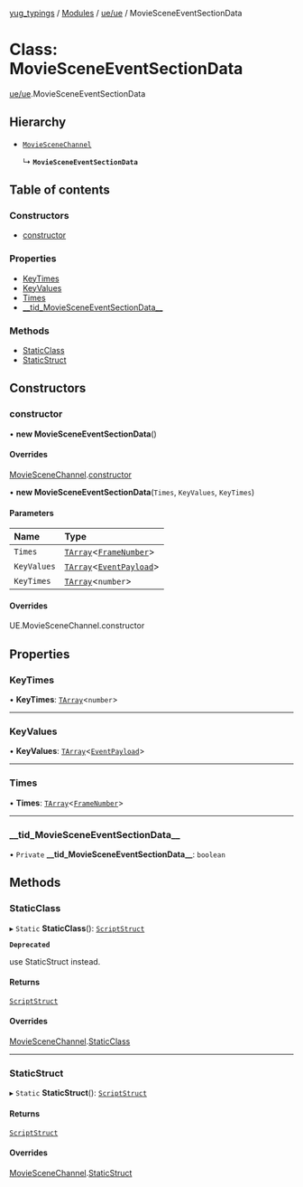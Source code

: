 [yug_typings](../README.md) / [Modules](../modules.md) / [ue/ue](../modules/ue_ue.md) / MovieSceneEventSectionData

# Class: MovieSceneEventSectionData

[ue/ue](../modules/ue_ue.md).MovieSceneEventSectionData

## Hierarchy

- [`MovieSceneChannel`](ue_ue.MovieSceneChannel.md)

  ↳ **`MovieSceneEventSectionData`**

## Table of contents

### Constructors

- [constructor](ue_ue.MovieSceneEventSectionData.md#constructor)

### Properties

- [KeyTimes](ue_ue.MovieSceneEventSectionData.md#keytimes)
- [KeyValues](ue_ue.MovieSceneEventSectionData.md#keyvalues)
- [Times](ue_ue.MovieSceneEventSectionData.md#times)
- [\_\_tid\_MovieSceneEventSectionData\_\_](ue_ue.MovieSceneEventSectionData.md#__tid_moviesceneeventsectiondata__)

### Methods

- [StaticClass](ue_ue.MovieSceneEventSectionData.md#staticclass)
- [StaticStruct](ue_ue.MovieSceneEventSectionData.md#staticstruct)

## Constructors

### constructor

• **new MovieSceneEventSectionData**()

#### Overrides

[MovieSceneChannel](ue_ue.MovieSceneChannel.md).[constructor](ue_ue.MovieSceneChannel.md#constructor)

• **new MovieSceneEventSectionData**(`Times`, `KeyValues`, `KeyTimes`)

#### Parameters

| Name | Type |
| :------ | :------ |
| `Times` | [`TArray`](../interfaces/ue_puerts.TArray.md)<[`FrameNumber`](ue_ue.FrameNumber.md)\> |
| `KeyValues` | [`TArray`](../interfaces/ue_puerts.TArray.md)<[`EventPayload`](ue_ue.EventPayload.md)\> |
| `KeyTimes` | [`TArray`](../interfaces/ue_puerts.TArray.md)<`number`\> |

#### Overrides

UE.MovieSceneChannel.constructor

## Properties

### KeyTimes

• **KeyTimes**: [`TArray`](../interfaces/ue_puerts.TArray.md)<`number`\>

___

### KeyValues

• **KeyValues**: [`TArray`](../interfaces/ue_puerts.TArray.md)<[`EventPayload`](ue_ue.EventPayload.md)\>

___

### Times

• **Times**: [`TArray`](../interfaces/ue_puerts.TArray.md)<[`FrameNumber`](ue_ue.FrameNumber.md)\>

___

### \_\_tid\_MovieSceneEventSectionData\_\_

• `Private` **\_\_tid\_MovieSceneEventSectionData\_\_**: `boolean`

## Methods

### StaticClass

▸ `Static` **StaticClass**(): [`ScriptStruct`](ue_ue.ScriptStruct.md)

**`Deprecated`**

use StaticStruct instead.

#### Returns

[`ScriptStruct`](ue_ue.ScriptStruct.md)

#### Overrides

[MovieSceneChannel](ue_ue.MovieSceneChannel.md).[StaticClass](ue_ue.MovieSceneChannel.md#staticclass)

___

### StaticStruct

▸ `Static` **StaticStruct**(): [`ScriptStruct`](ue_ue.ScriptStruct.md)

#### Returns

[`ScriptStruct`](ue_ue.ScriptStruct.md)

#### Overrides

[MovieSceneChannel](ue_ue.MovieSceneChannel.md).[StaticStruct](ue_ue.MovieSceneChannel.md#staticstruct)
